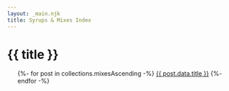 ```yaml
---
layout: _main.njk
title: Syrups & Mixes Index
---
```


<!-- markdownlint-disable MD025 -->
# {{ title }}
<!-- markdownlint-disable MD025 -->

<div class="col-3">
  <ul class="index">
    {%- for post in collections.mixesAscending -%}
      <li{% if page.url == post.url %} aria-current="page"{% endif %}><a href="{{ post.url }}">{{ post.data.title }}</a></li>
    {%- endfor -%}
  </ul>
</div>
